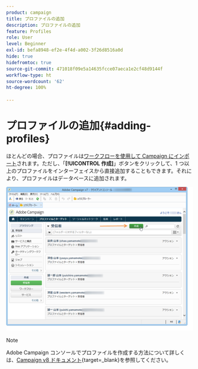```yaml
---
product: campaign
title: プロファイルの追加
description: プロファイルの追加
feature: Profiles
role: User
level: Beginner
exl-id: befa8948-ef2e-4f4d-a002-3f26d8516a0d
hide: true
hidefromtoc: true
source-git-commit: 471018f09e5a14635fcce07aeca1e2cf48d9144f
workflow-type: ht
source-wordcount: '62'
ht-degree: 100%

---
```


# プロファイルの追加{#adding-profiles}



ほとんどの場合、プロファイルは[ワークフローを使用して Campaign にインポート](../../platform/using/import-export-workflows.md)されます。ただし、「**[!UICONTROL 作成]**」ボタンをクリックして、1 つ以上のプロファイルをインターフェイスから直接追加することもできます。それにより、プロファイルはデータベースに追加されます。

![](assets/s_ncs_user_profile_add.png)

>[!NOTE]
>
>Adobe Campaign コンソールでプロファイルを作成する方法について詳しくは、[Campaign v8 ドキュメント](https://experienceleague.adobe.com/ja/docs/campaign-classic/using/getting-started/profile-management/adding-profiles){target=_blank}を参照してください。


<!--
Enter the information for this profile. The tabs and fields to be completed are described in [Editing a profile](../../platform/using/editing-a-profile.md).

Click **[!UICONTROL Save]** to validate profile creation. The profile is then added in Adobe Campaign database.
-->